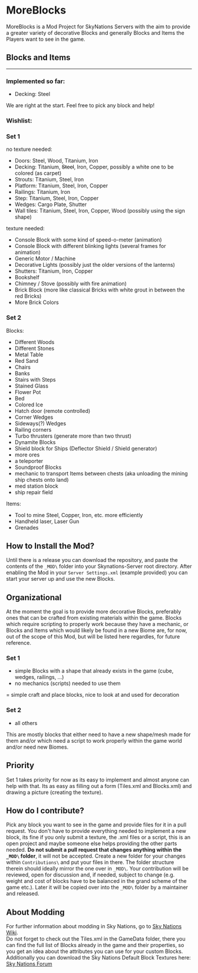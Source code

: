 # MoreBlocks
MoreBlocks is a Mod Project for SkyNations Servers with the aim to provide a greater variety of decorative Blocks and generally Blocks and Items the Players want to see in the game.

## Blocks and Items
---

### Implemented so far:
- Decking: Steel

We are right at the start. Feel free to pick any block and help!

### Wishlist:
### Set 1
no texture needed:
- Doors: Steel, Wood, Titanium, Iron
- Decking: Titanium, ~~Steel~~, Iron, Copper, possibly a white one to be colored (as carpet)
- Strouts: Titanium, Steel, Iron
- Platform: Titanium, Steel, Iron, Copper
- Railings: Titanium, Iron
- Step: Titanium, Steel, Iron, Copper
- Wedges: Cargo Plate, Shutter
- Wall tiles: Titanium, Steel, Iron, Copper, Wood (possibly using the sign shape)

texture needed:
- Console Block with some kind of speed-o-meter (animation)
- Console Block with different blinking lights (several frames for animation)
- Generic Motor / Machine
- Decorative Lights (possibly just the older versions of the lanterns)
- Shutters: Titanium, Iron, Copper
- Bookshelf
- Chimney / Stove (possibly with fire animation)
- Brick Block (more like classical Bricks with white grout in between the red Bricks)
- More Brick Colors

### Set 2
Blocks:
- Different Woods
- Different Stones
- Metal Table
- Red Sand
- Chairs
- Banks
- Stairs with Steps
- Stained Glass
- Flower Pot
- Bed
- Colored Ice
- Hatch door (remote controlled)
- Corner Wedges
- Sideways(?) Wedges
- Railing corners
- Turbo thrusters (generate more than two thrust)
- Dynamite Blocks
- Shield block for Ships (Deflector Shield / Shield generator)
- more ores
- a teleporter
- Soundproof Blocks
- mechanic to transport Items between chests (aka unloading the mining ship chests onto land)
- med station block
- ship repair field

Items:
- Tool to mine Steel, Copper, Iron, etc. more efficiently
- Handheld laser, Laser Gun
- Grenades

## How to Install the Mod?

Until there is a release you can download the repository, and paste the contents of the `_MOD\` folder into your Skynations-Server root directory. After enabling the Mod in your `Server Settings.xml` (example provided) you can start your server up and use the new Blocks.

## Organizational

At the moment the goal is to provide more decorative Blocks, preferably ones that can be crafted from existing materials within the game. Blocks which require scripting to properly work because they have a mechanic, or Blocks and Items which would likely be found in a new Biome are, for now, out of the scope of this Mod, but will be listed here regardles, for future reference. 

### Set 1
- simple Blocks with a shape that already exists in the game (cube, wedges, railings, ...)
- no mechanics (scripts) needed to use them

= simple craft and place blocks, nice to look at and used for decoration
### Set 2
- all others

This are mostly blocks that either need to have a new shape/mesh made for them and/or which need a script to work properly within the game world and/or need new Biomes.

## Priority
Set 1 takes priority for now as its easy to implement and almost anyone can help with that. Its as easy as filling out a form (Tiles.xml and Blocks.xml) and drawing a picture (creating the texture).

## How do I contribute?
Pick any block you want to see in the game and provide files for it in a pull request. You don't have to provide everything needed to implement a new block, its fine if you only submit a texture, the .xml files or a script, this is an open project and maybe someone else helps providing the other parts needed.
**Do not submit a pull request that changes anything within the `_MOD\` folder**, it will not be accepted. Create a new folder for your changes within `Contributions\` and put your files in there. The folder structure therein should ideally mirror the one over in `_MOD\`. Your contribution will be reviewed, open for discussion and, if needed, subject to change (e.g. weight and cost of blocks have to be balanced in the grand scheme of the game etc.). Later it will be copied over into the `_MOD\` folder by a maintainer and released. 

## About Modding
For further information about modding in Sky Nations, go to [Sky Nations Wiki](http://wiki.skynations.net/doku.php?id=modding "Sky Nations Wiki - Modding").  
Do not forget to check out the Tiles.xml in the GameData folder, there you can find the full list of Blocks already in the game and their properties, so you get an idea about the attributes you can use for your custom Blocks.
Additionally you can download the Sky Nations Default Block Textures here: [Sky Nations Forum](http://skynations.net/community/viewtopic.php?f=11&t=879 "Sky Nations Forum - Sky Nations Default Textures - For making new texture packs")
